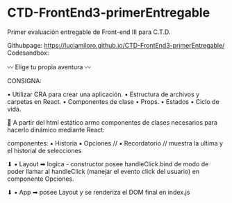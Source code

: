 # CTD-FrontEnd3-primerEntregable
Primer evaluación entregable de Front-end III para C.T.D.

Githubpage: https://luciamiloro.github.io/CTD-FrontEnd3-primerEntregable/
Codesandbox:

〰 Elige tu propia aventura 〰

CONSIGNA:

• Utilizar CRA para crear una aplicación.
• Estructura de archivos y carpetas en React.
• Componentes de clase
• Props.
• Estados
• Ciclo de vida.


🔹 A partir del html estático armo componentes de clases necesarios para hacerlo dinámico mediante React:

componentes:
▪  Historia 
▪  Opciones // 
▪  Recordatorio // muestra la ultima y el historial de selecciones  
 
⬇
▪  Layout ➡ logica
    - constructor posee handleClick.bind de modo de poder llamar al handleClick (manejar el evento click del usuario) en componente Opciones.

⬇ 
▪ App ➡ posee Layout y se renderiza el DOM final en index.js
